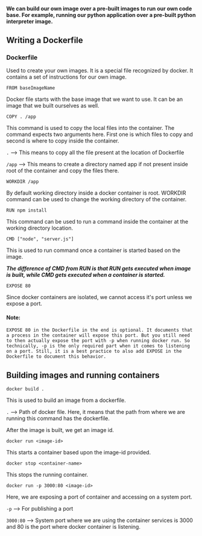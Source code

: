 #### We can build our own image over a pre-built images to run our own code base. For example, running our python application over a pre-built python interpreter image.

## Writing a Dockerfile

### Dockerfile
Used to create your own images. It is a special file recognized by docker. It contains a set of instructions for our own image.

```
FROM baseImageName
```
Docker file starts with the base image that we want to use. It can be an image that we built ourselves as well.

```
COPY . /app
```
This command is used to copy the local files into the container. The command expects two arguments here. First one is which files to copy and second is where to copy inside the container.

`.` --> This means to copy all the file present at the location of Dockerfile

`/app` --> This means to create a directory named app if not present  inside root of the container and copy the files there.

```
WORKDIR /app
```
By default working directory inside a docker container is root. WORKDIR command can be used to change the working directory of the container.

```
RUN npm install
```
This command can be used to run a command inside the container at the working directory location.

```
CMD ["node", "server.js"]
```
This is used to run command once a container is started based on the image.

<em><strong>The difference of CMD from RUN is that RUN gets executed when image is built, while CMD gets executed when a container is started.</em></strong>

```
EXPOSE 80
```
Since docker containers are isolated, we cannot access it's port unless we expose a port.

#### Note:

    EXPOSE 80 in the Dockerfile in the end is optional. It documents that a process in the container will expose this port. But you still need to then actually expose the port with -p when running docker run. So technically, -p is the only required part when it comes to listening on a port. Still, it is a best practice to also add EXPOSE in the Dockerfile to document this behavior.

## Building images and running containers

```
docker build .
```
This is used to build an image from a dockerfile.

`.` --> Path of docker file. Here, it means that the path from where we are running this command has the dockerfile.

After the image is built, we get an image id.
```
docker run <image-id>
````
This starts a container based upon the image-id provided.

```
docker stop <container-name>
```
This stops the running container.

```
docker run -p 3000:80 <image-id>
```
Here, we are exposing a port of container and accessing on a system port.

`-p` --> For publishing a port

`3000:80` --> System port where we are using the container services is 3000 and 80 is the port where docker container is listening.